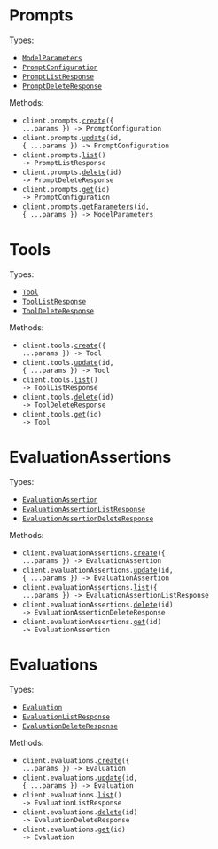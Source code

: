 # Prompts

Types:

- <code><a href="./src/resources/prompts.ts">ModelParameters</a></code>
- <code><a href="./src/resources/prompts.ts">PromptConfiguration</a></code>
- <code><a href="./src/resources/prompts.ts">PromptListResponse</a></code>
- <code><a href="./src/resources/prompts.ts">PromptDeleteResponse</a></code>

Methods:

- <code title="post /sdk/v1/prompts">client.prompts.<a href="./src/resources/prompts.ts">create</a>({ ...params }) -> PromptConfiguration</code>
- <code title="put /sdk/v1/prompts/{id}">client.prompts.<a href="./src/resources/prompts.ts">update</a>(id, { ...params }) -> PromptConfiguration</code>
- <code title="get /sdk/v1/prompts">client.prompts.<a href="./src/resources/prompts.ts">list</a>() -> PromptListResponse</code>
- <code title="delete /sdk/v1/prompts/{id}">client.prompts.<a href="./src/resources/prompts.ts">delete</a>(id) -> PromptDeleteResponse</code>
- <code title="get /sdk/v1/prompts/{id}">client.prompts.<a href="./src/resources/prompts.ts">get</a>(id) -> PromptConfiguration</code>
- <code title="post /sdk/v1/prompts/{id}">client.prompts.<a href="./src/resources/prompts.ts">getParameters</a>(id, { ...params }) -> ModelParameters</code>

# Tools

Types:

- <code><a href="./src/resources/tools.ts">Tool</a></code>
- <code><a href="./src/resources/tools.ts">ToolListResponse</a></code>
- <code><a href="./src/resources/tools.ts">ToolDeleteResponse</a></code>

Methods:

- <code title="post /sdk/v1/tools">client.tools.<a href="./src/resources/tools.ts">create</a>({ ...params }) -> Tool</code>
- <code title="put /sdk/v1/tools/{id}">client.tools.<a href="./src/resources/tools.ts">update</a>(id, { ...params }) -> Tool</code>
- <code title="get /sdk/v1/tools">client.tools.<a href="./src/resources/tools.ts">list</a>() -> ToolListResponse</code>
- <code title="delete /sdk/v1/tools/{id}">client.tools.<a href="./src/resources/tools.ts">delete</a>(id) -> ToolDeleteResponse</code>
- <code title="get /sdk/v1/tools/{id}">client.tools.<a href="./src/resources/tools.ts">get</a>(id) -> Tool</code>

# EvaluationAssertions

Types:

- <code><a href="./src/resources/evaluation-assertions.ts">EvaluationAssertion</a></code>
- <code><a href="./src/resources/evaluation-assertions.ts">EvaluationAssertionListResponse</a></code>
- <code><a href="./src/resources/evaluation-assertions.ts">EvaluationAssertionDeleteResponse</a></code>

Methods:

- <code title="post /sdk/v1/evaluation-assertions">client.evaluationAssertions.<a href="./src/resources/evaluation-assertions.ts">create</a>({ ...params }) -> EvaluationAssertion</code>
- <code title="put /sdk/v1/evaluation-assertions/{id}">client.evaluationAssertions.<a href="./src/resources/evaluation-assertions.ts">update</a>(id, { ...params }) -> EvaluationAssertion</code>
- <code title="get /sdk/v1/evaluation-assertions">client.evaluationAssertions.<a href="./src/resources/evaluation-assertions.ts">list</a>({ ...params }) -> EvaluationAssertionListResponse</code>
- <code title="delete /sdk/v1/evaluation-assertions/{id}">client.evaluationAssertions.<a href="./src/resources/evaluation-assertions.ts">delete</a>(id) -> EvaluationAssertionDeleteResponse</code>
- <code title="get /sdk/v1/evaluation-assertions/{id}">client.evaluationAssertions.<a href="./src/resources/evaluation-assertions.ts">get</a>(id) -> EvaluationAssertion</code>

# Evaluations

Types:

- <code><a href="./src/resources/evaluations.ts">Evaluation</a></code>
- <code><a href="./src/resources/evaluations.ts">EvaluationListResponse</a></code>
- <code><a href="./src/resources/evaluations.ts">EvaluationDeleteResponse</a></code>

Methods:

- <code title="post /sdk/v1/evaluations">client.evaluations.<a href="./src/resources/evaluations.ts">create</a>({ ...params }) -> Evaluation</code>
- <code title="put /sdk/v1/evaluations/{id}">client.evaluations.<a href="./src/resources/evaluations.ts">update</a>(id, { ...params }) -> Evaluation</code>
- <code title="get /sdk/v1/evaluations">client.evaluations.<a href="./src/resources/evaluations.ts">list</a>() -> EvaluationListResponse</code>
- <code title="delete /sdk/v1/evaluations/{id}">client.evaluations.<a href="./src/resources/evaluations.ts">delete</a>(id) -> EvaluationDeleteResponse</code>
- <code title="get /sdk/v1/evaluations/{id}">client.evaluations.<a href="./src/resources/evaluations.ts">get</a>(id) -> Evaluation</code>
